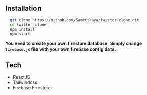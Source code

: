 ## Installation

```bash
  git clone https://github.com/Samettkaya/twitter-clone.git
  cd twitter-clone
  npm install
  npm start
```

**You need to create your own firestore database. Simply change `firebase.js` file with your own firebase config data.**

## Tech

- ReactJS
- Tailwindcss
- Firebase Firestore
